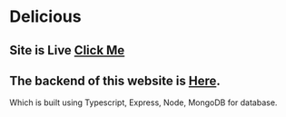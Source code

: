 # Delicious

## Site is Live [Click Me](https://anuragk24-delicious.netlify.app/)

## The backend of this website is [Here](https://github.com/anuragK-24/foodWiki).
Which is built using Typescript, Express, Node, MongoDB for database.
